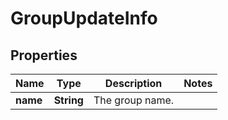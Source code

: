 
# GroupUpdateInfo

## Properties
Name | Type | Description | Notes
------------ | ------------- | ------------- | -------------
**name** | **String** | The group name. | 



